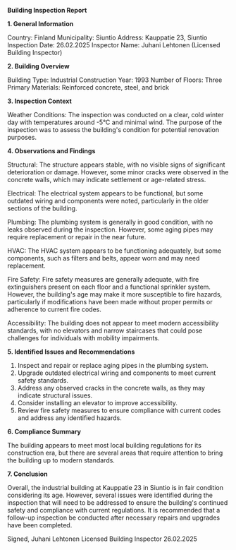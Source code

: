  **Building Inspection Report**

**1. General Information**

Country: Finland
Municipality: Siuntio
Address: Kauppatie 23, Siuntio
Inspection Date: 26.02.2025
Inspector Name: Juhani Lehtonen (Licensed Building Inspector)

**2. Building Overview**

Building Type: Industrial
Construction Year: 1993
Number of Floors: Three
Primary Materials: Reinforced concrete, steel, and brick

**3. Inspection Context**

Weather Conditions: The inspection was conducted on a clear, cold winter day with temperatures around -5°C and minimal wind. The purpose of the inspection was to assess the building's condition for potential renovation purposes.

**4. Observations and Findings**

Structural: The structure appears stable, with no visible signs of significant deterioration or damage. However, some minor cracks were observed in the concrete walls, which may indicate settlement or age-related stress.

Electrical: The electrical system appears to be functional, but some outdated wiring and components were noted, particularly in the older sections of the building.

Plumbing: The plumbing system is generally in good condition, with no leaks observed during the inspection. However, some aging pipes may require replacement or repair in the near future.

HVAC: The HVAC system appears to be functioning adequately, but some components, such as filters and belts, appear worn and may need replacement.

Fire Safety: Fire safety measures are generally adequate, with fire extinguishers present on each floor and a functional sprinkler system. However, the building's age may make it more susceptible to fire hazards, particularly if modifications have been made without proper permits or adherence to current fire codes.

Accessibility: The building does not appear to meet modern accessibility standards, with no elevators and narrow staircases that could pose challenges for individuals with mobility impairments.

**5. Identified Issues and Recommendations**

1. Inspect and repair or replace aging pipes in the plumbing system.
2. Upgrade outdated electrical wiring and components to meet current safety standards.
3. Address any observed cracks in the concrete walls, as they may indicate structural issues.
4. Consider installing an elevator to improve accessibility.
5. Review fire safety measures to ensure compliance with current codes and address any identified hazards.

**6. Compliance Summary**

The building appears to meet most local building regulations for its construction era, but there are several areas that require attention to bring the building up to modern standards.

**7. Conclusion**

Overall, the industrial building at Kauppatie 23 in Siuntio is in fair condition considering its age. However, several issues were identified during the inspection that will need to be addressed to ensure the building's continued safety and compliance with current regulations. It is recommended that a follow-up inspection be conducted after necessary repairs and upgrades have been completed.

Signed,
Juhani Lehtonen
Licensed Building Inspector
26.02.2025
